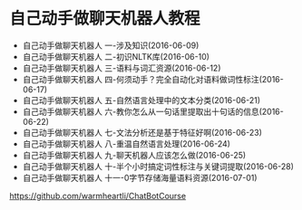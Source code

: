 # 自己动手做聊天机器人教程

- 自己动手做聊天机器人 一-涉及知识(2016-06-09)
- 自己动手做聊天机器人 二-初识NLTK库(2016-06-10)
- 自己动手做聊天机器人 三-语料与词汇资源(2016-06-12)
- 自己动手做聊天机器人 四-何须动手？完全自动化对语料做词性标注(2016-06-17)
- 自己动手做聊天机器人 五-自然语言处理中的文本分类(2016-06-21)
- 自己动手做聊天机器人 六-教你怎么从一句话里提取出十句话的信息(2016-06-22)
- 自己动手做聊天机器人 七-文法分析还是基于特征好啊(2016-06-23)
- 自己动手做聊天机器人 八-重温自然语言处理(2016-06-24)
- 自己动手做聊天机器人 九-聊天机器人应该怎么做(2016-06-25)
- 自己动手做聊天机器人 十-半个小时搞定词性标注与关键词提取(2016-06-28)
- 自己动手做聊天机器人 十一-0字节存储海量语料资源(2016-07-01)

https://github.com/warmheartli/ChatBotCourse